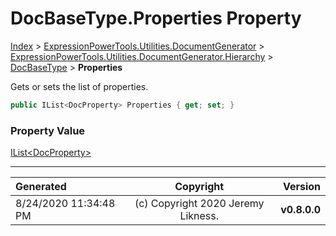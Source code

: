 ﻿# DocBaseType.Properties Property

[Index](../index.md) > [ExpressionPowerTools.Utilities.DocumentGenerator](ExpressionPowerTools.Utilities.DocumentGenerator.a.md) > [ExpressionPowerTools.Utilities.DocumentGenerator.Hierarchy](ExpressionPowerTools.Utilities.DocumentGenerator.Hierarchy.n.md) > [DocBaseType](ExpressionPowerTools.Utilities.DocumentGenerator.Hierarchy.DocBaseType.cs.md) > **Properties**

Gets or sets the list of properties.

```csharp
public IList<DocProperty> Properties { get; set; }
```

### Property Value

 [IList&lt;DocProperty>](https://docs.microsoft.com/dotnet/api/system.collections.generic.ilist-1) 


---

| Generated | Copyright | Version |
| :-- | :-: | --: |
| 8/24/2020 11:34:48 PM | (c) Copyright 2020 Jeremy Likness. | **v0.8.0.0** |
